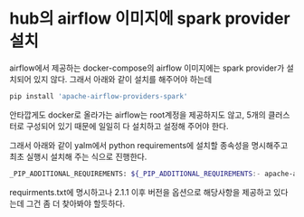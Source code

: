 # hub의 airflow 이미지에 spark provider 설치
airflow에서 제공하는 docker-compose의 airflow 이미지에는 spark provider가 설치되어 있지 않다.
그래서 아래와 같이 설치를 해주어야 하는데
```bash
pip install 'apache-airflow-providers-spark'
```
안타깝게도 docker로 올라가는 airflow는 root계정을 제공하지도 않고, 5개의 클러스터로 구성되어 있기 때문에 일일히 다 설치하고 설정해 주어야 한다.

그래서 아래와 같이 yalm에서 python requirements에 설치할 종속성을 명시해주고 최초 실행시 설치해 주는 식으로 진행한다.

```bash
_PIP_ADDITIONAL_REQUIREMENTS: ${_PIP_ADDITIONAL_REQUIREMENTS:- apache-airflow-providers-apache-spark}
```
requirments.txt에 명시하고나 2.1.1 이후 버전을 옵션으로 해당사항을 제공하고 있다는데 그건 좀 더 찾아봐야 할듯하다.